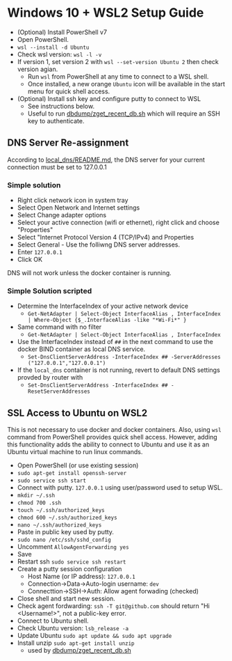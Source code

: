 # Windows 10 + WSL2 Setup Guide
- (Optional) Install PowerShell v7
- Open PowerShell.
- `wsl --install -d Ubuntu`
- Check wsl version: `wsl -l -v`
- If version 1, set version 2 with `wsl --set-version Ubuntu 2` then check version agian.
   - Run `wsl` from PowerShell at any time to connect to a WSL shell.
   - Once installed, a new orange `Ubuntu` icon will be available in the start menu for quick shell access.
- (Optional) Install ssh key and configure putty to connect to WSL
   - See instructions below.
   - Useful to run [dbdump/zget_recent_db.sh](dbdump/zget_recent_db.sh) which will require an SSH key to authenticate. 

## DNS Server Re-assignment
According to [local_dns/README.md](local_dns/README.md), the DNS server for your current connection must be set to 127.0.0.1

### Simple solution
- Right click network icon in system tray
- Select Open Network and Internet settings
- Select Change adapter options
- Select your active connection (wifi or ethernet), right click and choose "Properties"
- Select "Internet Protocol Version 4 (TCP/IPv4) and Properties
- Select General - Use the folliwng DNS server addresses.
- Enter `127.0.0.1`
- Click OK

DNS will not work unless the docker container is running.

### Simple Solution scripted
- Determine the InterfaceIndex of your active network device
   - `Get-NetAdapter | Select-Object InterfaceAlias , InterfaceIndex | Where-Object {$_.InterfaceAlias -like "*Wi-Fi*" }`
- Same command with no filter
   - `Get-NetAdapter | Select-Object InterfaceAlias , InterfaceIndex`
- Use the InterfaceIndex instead of `##` in the next command to use the docker BIND container as local DNS service.
   - `Set-DnsClientServerAddress -InterfaceIndex ## -ServerAddresses ("127.0.0.1","127.0.0.1")`
- If the `local_dns` container is not running, revert to default DNS settings provded by router with
   - `Set-DnsClientServerAddress -InterfaceIndex ## -ResetServerAddresses`

## SSL Access to Ubuntu on WSL2
This is not necessary to use docker and docker containers.
Also, using `wsl` command from PowerShell provides quick shell access. However, adding this functionality adds the
ability to connect to Ubuntu and use it as an Ubuntu virtual machine to run linux commands.
- Open PowerShell (or use existing session)
- `sudo apt-get install openssh-server`
- `sudo service ssh start`
- Connect with putty. `127.0.0.1` using user/password used to setup WSL.
- `mkdir ~/.ssh`
- `chmod 700 .ssh`
- `touch ~/.ssh/authorized_keys`
- `chmod 600 ~/.ssh/authorized_keys`
- `nano ~/.ssh/authorized_keys`
- Paste in public key used by putty.
- `sudo nano /etc/ssh/sshd_config`
- Uncomment `AllowAgentForwarding yes`
- Save
- Restart ssh `sudo service ssh restart`
- Create a putty session configuration
   - Host Name  (or IP address): `127.0.0.1`
   - Connection->Data->Auto-login username: `dev`
   - Connecttion->SSH->Auth: Allow agent forwading (checked)
- Close shell and start new session.
- Check agent fordwarding: `ssh -T git@github.com` should return "Hi <Username!>", not a public-key error.
- Connect to Ubuntu shell.
- Check Ubuntu version: `lsb_release -a`
- Update Ubuntu `sudo apt update && sudo apt upgrade`
- Install unzip `sudo apt-get install unzip`
   - used by [dbdump/zget_recent_db.sh](dbdump/zget_recent_db.sh) 
